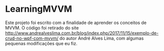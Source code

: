 # LearningMVVM

Este projeto foi escrito com a finalidade de aprender os conceitos de MVVM.
O código foi retirado do site http://www.andrealveslima.com.br/blog/index.php/2017/11/15/exemplo-de-crud-no-wpf-com-mvvm/ do autor 
André Alves Lima, com algumas pequenas modificações que eu fiz.
